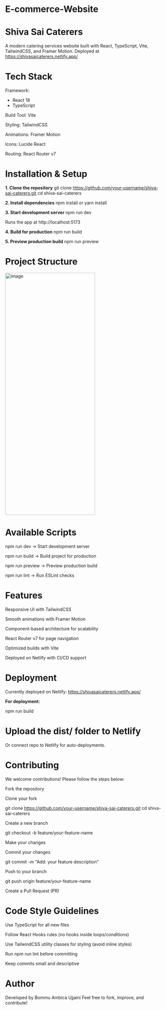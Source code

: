 ﻿# E-commerce-Website

# Shiva Sai Caterers 

A modern catering services website built with React, TypeScript, Vite, TailwindCSS, and Framer Motion.
Deployed at https://shivasaicaterers.netlify.app/
# Tech Stack

Framework: 
+ React 18
+ TypeScript
  
Build Tool: Vite

Styling: TailwindCSS

Animations: Framer Motion

Icons: Lucide React

Routing: React Router v7

# Installation & Setup
**1. Clone the repository**
   git clone https://github.com/your-username/shiva-sai-caterers.git
  cd shiva-sai-caterers

**2. Install dependencies**
   npm install
  or
  yarn install

**3. Start development server**
   npm run dev

 Runs the app at http://localhost:5173


**4. Build for production**
   npm run build

**5. Preview production build**
   npm run preview

# Project Structure
<img width="289" height="776" alt="image" src="https://github.com/user-attachments/assets/440255a0-e8bc-4df0-aa8b-03c2de0440d8" />


# Available Scripts

   npm run dev → Start development server
  
   npm run build → Build project for production
  
   npm run preview → Preview production build
  
  npm run lint → Run ESLint checks

# Features

Responsive UI with TailwindCSS

Smooth animations with Framer Motion

Component-based architecture for scalability

React Router v7 for page navigation

Optimized builds with Vite

Deployed on Netlify with CI/CD support

#  Deployment

Currently deployed on Netlify:
https://shivasaicaterers.netlify.app/

**For deployment:**

   npm run build

# Upload the dist/ folder to Netlify

Or connect repo to Netlify for auto-deployments.

# Contributing

We welcome contributions! Please follow the steps below:

Fork the repository

Clone your fork

   git clone https://github.com/your-username/shiva-sai-caterers.git
   cd shiva-sai-caterers


Create a new branch

   git checkout -b feature/your-feature-name


Make your changes

Commit your changes

   git commit -m "Add: your feature description"


Push to your branch

   git push origin feature/your-feature-name


Create a Pull Request (PR)

# Code Style Guidelines

Use TypeScript for all new files

Follow React Hooks rules (no hooks inside loops/conditions)

Use TailwindCSS utility classes for styling (avoid inline styles)

Run npm run lint before committing

Keep commits small and descriptive

# Author

Developed by Bommu Ambica Ujjaini
Feel free to fork, improve, and contribute!





